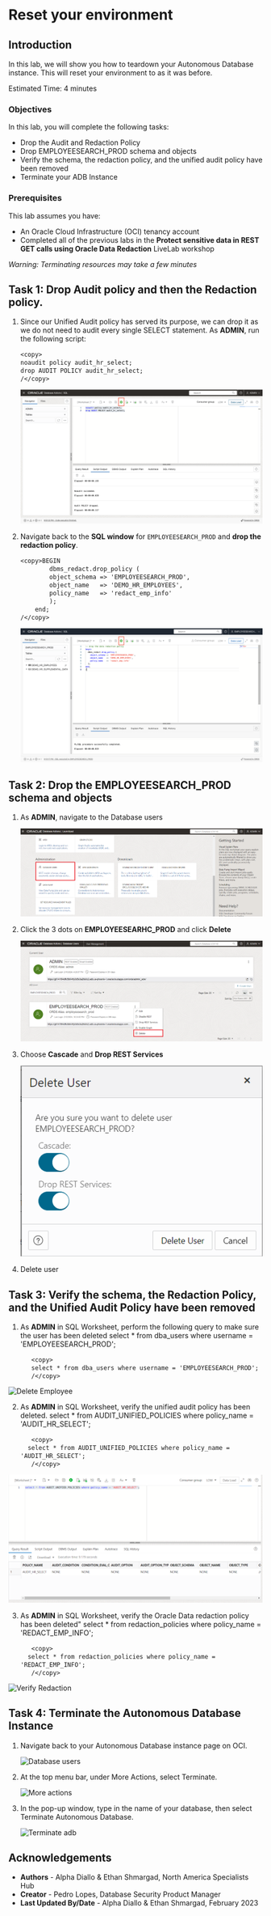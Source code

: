 # Reset your environment

## Introduction

In this lab, we will show you how to teardown your Autonomous Database instance. This will reset your environment to as it was before.

Estimated Time: 4 minutes

### Objectives

In this lab, you will complete the following tasks:

- Drop the Audit and Redaction Policy
- Drop EMPLOYEESEARCH_PROD schema and objects
- Verify the schema, the redaction policy, and the unified audit policy have been removed
- Terminate your ADB Instance
  
### Prerequisites

This lab assumes you have:
- An Oracle Cloud Infrastructure (OCI) tenancy account
- Completed all of the previous labs in the **Protect sensitive data in REST GET calls using Oracle Data Redaction** LiveLab workshop

*Warning: Terminating resources may take a few minutes*

## Task 1: Drop Audit policy and then the Redaction policy.
1. Since our Unified Audit policy has served its purpose, we can drop it as we do not need to audit every single SELECT statement. As **ADMIN**, run the following script:

    ```
    <copy>
    noaudit policy audit_hr_select;
    drop AUDIT POLICY audit_hr_select;
    /</copy>   
    ```

    ![Drop Audit Policy](images/drop-aud-pol.png)
   
2. Navigate back to the **SQL window** for `EMPLOYEESEARCH_PROD` and **drop the redaction policy**.
    
    ```
    <copy>BEGIN
            dbms_redact.drop_policy (
            object_schema => 'EMPLOYEESEARCH_PROD',
            object_name   => 'DEMO_HR_EMPLOYEES',
            policy_name   => 'redact_emp_info'
            );
        end;
    /</copy>   
    ```
    ![Drop](images/drop.png)

## Task 2: Drop the EMPLOYEESEARCH_PROD schema and objects

1. As **ADMIN**, navigate to the Database users

    ![Database users](images/Nav_to_users.png)

2. Click the 3 dots on **EMPLOYEESEARHC_PROD** and click **Delete**

    ![Three_dots](images/Delete.png)

3. Choose **Cascade** and **Drop REST Services**

    ![Cascade_Drop](images/Check.png)

4. Delete user

## Task 3: Verify the schema, the Redaction Policy, and the Unified Audit Policy have been removed

1. As **ADMIN** in SQL Worksheet, perform the following query to make sure the user has been deleted
select * from dba_users where username = 'EMPLOYEESEARCH_PROD';

   ```
      <copy>
      select * from dba_users where username = 'EMPLOYEESEARCH_PROD';
      /</copy>   
    ```
  ![Delete Employee](images/delete_employee.png)

2. As **ADMIN** in SQL Worksheet, verify the unified audit policy has been deleted.
select * from AUDIT_UNIFIED_POLICIES where policy_name = 'AUDIT_HR_SELECT';

   ```
      <copy>
     select * from AUDIT_UNIFIED_POLICIES where policy_name = 'AUDIT_HR_SELECT';
      /</copy>   
    ```
  ![Verify Audit](images/verify_audit.png)

3. As **ADMIN** in SQL Worksheet, verify the Oracle Data redaction policy has been deleted"
select * from redaction_policies where policy_name = 'REDACT_EMP_INFO';

   ```
      <copy>
     select * from redaction_policies where policy_name = 'REDACT_EMP_INFO';
      /</copy>   
    ```
  ![Verify Redaction](images/verify_redaction.png)
  
## Task 4: Terminate the Autonomous Database Instance

1. Navigate back to your Autonomous Database instance page on OCI.

    ![Database users](images/adb-page.png)

2. At the top menu bar, under More Actions, select Terminate.

   ![More actions](images/more-actions.png)

3. In the pop-up window, type in the name of your database, then select Terminate Autonomous Database.

   ![Terminate adb](images/terminate.png)

## Acknowledgements

- **Authors** - Alpha Diallo & Ethan Shmargad, North America Specialists Hub
- **Creator** - Pedro Lopes, Database Security Product Manager
- **Last Updated By/Date** - Alpha Diallo & Ethan Shmargad, February 2023
